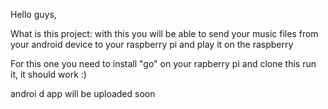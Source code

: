 Hello guys,

What is this project: with this you will be able to send your music files from your android device to your raspberry pi and play it
on the raspberry 

For this one you need to install "go" on your rapberry pi and clone this run it, it should work :)

androi d app will be uploaded soon

